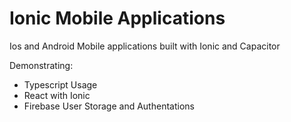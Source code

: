 # Ionic Mobile Applications

Ios and Android Mobile applications built with Ionic and Capacitor

Demonstrating:

- Typescript Usage
- React with Ionic
- Firebase User Storage and Authentations

